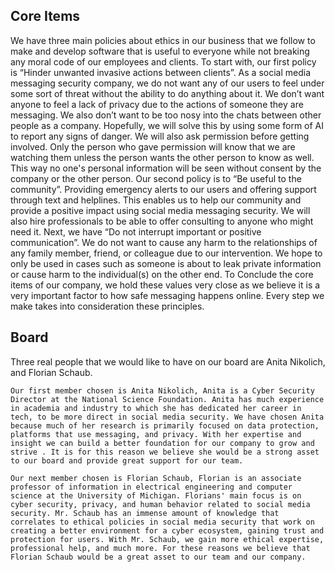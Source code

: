 ## Core Items

We have three main policies about ethics in our business that we follow to make and develop software that is useful to everyone while not breaking any moral code of our employees and clients. 
  To start with, our first policy is “Hinder unwanted invasive actions between clients”. As a social media messaging security company, we do not want any of our users to feel under some sort of threat without the ability to do anything about it. We don’t want anyone to feel a lack of privacy due to the actions of someone they are messaging. We also don’t want to be too nosy into the chats between other people as a company. Hopefully, we will solve this by using some form of AI to report any signs of danger. We will also ask permission before getting involved. Only the person who gave permission will know that we are watching them unless the person wants the other person to know as well. This way no one's personal information will be seen without consent by the company or the other person.
  Our second policy is to “Be useful to the community”. Providing emergency alerts to our users and offering support through text and helplines. This enables us to help our community and provide a positive impact using social media messaging security. We will also hire professionals to be able to offer consulting to anyone who might need it.
  Next, we have “Do not interrupt important or positive communication”. We do not want to cause any harm to the relationships of any family member, friend, or colleague due to our intervention. We hope to only be used in cases such as someone is about to leak private information or cause harm to the individual(s) on the other end.
  To Conclude the core items of our company, we hold these values very close as we believe it is a very important factor to how safe messaging happens online. Every step we make takes into consideration these principles.

## Board

  Three real people that we would like to have on our board are Anita Nikolich, and Florian Schaub.

	Our first member chosen is Anita Nikolich, Anita is a Cyber Security Director at the National Science Foundation. Anita has much experience in academia and industry to which she has dedicated her career in tech, to be more direct in social media security. We have chosen Anita because much of her research is primarily focused on data protection, platforms that use messaging, and privacy. With her expertise and insight we can build a better foundation for our company to grow and strive . It is for this reason we believe she would be a strong asset to our board and provide great support for our team.
	
	Our next member chosen is Florian Schaub, Florian is an associate professor of information in electrical engineering and computer science at the University of Michigan. Florians' main focus is on cyber security, privacy, and human behavior related to social media security. Mr. Schaub has an immense amount of knowledge that correlates to ethical policies in social media security that work on creating a better environment for a cyber ecosystem, gaining trust and protection for users. With Mr. Schaub, we gain more ethical expertise, professional help, and much more. For these reasons we believe that Florian Schaub would be a great asset to our team and our company. 

